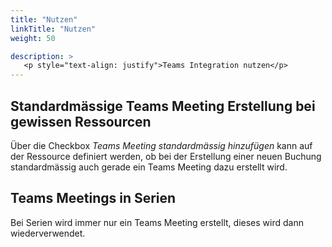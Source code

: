 ```yaml
---
title: "Nutzen"
linkTitle: "Nutzen"
weight: 50

description: >
   <p style="text-align: justify">Teams Integration nutzen</p>
---
```


## Standardmässige Teams Meeting Erstellung bei gewissen Ressourcen

Über die Checkbox *Teams Meeting standardmässig hinzufügen* kann auf der Ressource definiert werden, ob bei der Erstellung einer neuen Buchung standardmässig auch gerade ein Teams Meeting dazu erstellt wird.

## Teams Meetings in Serien

Bei Serien wird immer nur ein Teams Meeting erstellt, dieses wird dann wiederverwendet.


